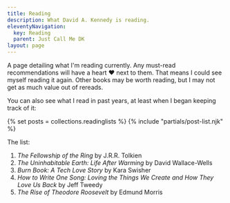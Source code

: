 ```yaml
---
title: Reading
description: What David A. Kennedy is reading.
eleventyNavigation:
  key: Reading
  parent: Just Call Me DK
layout: page
---
```


A page detailing what I'm reading currently. Any must-read recommendations will have a heart &hearts; next to them. That means I could see myself reading it again. Other books may be worth reading, but I may not get as much value out of rereads.

You can also see what I read in past years, at least when I began keeping track of it:

{% set posts = collections.readinglists %}
{% include "partials/post-list.njk" %}

The list:

1. _The Fellowship of the Ring_ by J.R.R. Tolkien
2. _The Uninhabitable Earth: Life After Warming_ by David Wallace-Wells
3. _Burn Book: A Tech Love Story_ by Kara Swisher
4. _How to Write One Song: Loving the Things We Create and How They Love Us Back_ by Jeff Tweedy
5. _The Rise of Theodore Roosevelt_ by Edmund Morris
